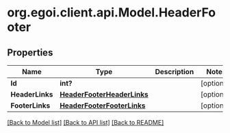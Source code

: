 # org.egoi.client.api.Model.HeaderFooter
## Properties

Name | Type | Description | Notes
------------ | ------------- | ------------- | -------------
**Id** | **int?** |  | [optional] 
**HeaderLinks** | [**HeaderFooterHeaderLinks**](HeaderFooterHeaderLinks.md) |  | [optional] 
**FooterLinks** | [**HeaderFooterFooterLinks**](HeaderFooterFooterLinks.md) |  | [optional] 

[[Back to Model list]](../README.md#documentation-for-models) [[Back to API list]](../README.md#documentation-for-api-endpoints) [[Back to README]](../README.md)

